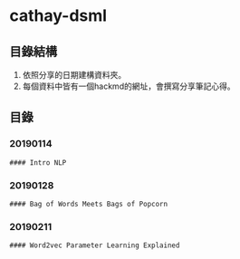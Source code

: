 # cathay-dsml
## 目錄結構
1. 依照分享的日期建構資料夾。
2. 每個資料中皆有一個hackmd的網址，會撰寫分享筆記心得。
## 目錄
### 20190114
    #### Intro NLP
### 20190128
    #### Bag of Words Meets Bags of Popcorn
### 20190211
    #### Word2vec Parameter Learning Explained
